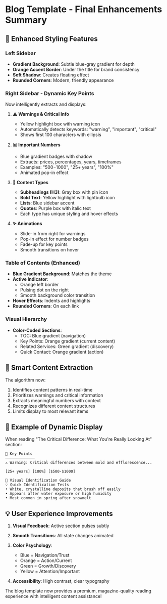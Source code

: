 # Blog Template - Final Enhancements Summary

## 🎨 Enhanced Styling Features

### Left Sidebar
- **Gradient Background**: Subtle blue-gray gradient for depth
- **Orange Accent Border**: Under the title for brand consistency
- **Soft Shadow**: Creates floating effect
- **Rounded Corners**: Modern, friendly appearance

### Right Sidebar - Dynamic Key Points
Now intelligently extracts and displays:

1. **⚠️ Warnings & Critical Info**
   - Yellow highlight box with warning icon
   - Automatically detects keywords: "warning", "important", "critical"
   - Shows first 100 characters with ellipsis

2. **📊 Important Numbers**
   - Blue gradient badges with shadow
   - Extracts: prices, percentages, years, timeframes
   - Examples: "$500-$1000", "25+ years", "100%"
   - Animated pop-in effect

3. **📌 Content Types**
   - **Subheadings (H3)**: Gray box with pin icon
   - **Bold Text**: Yellow highlight with lightbulb icon
   - **Lists**: Blue sidebar accent
   - **Quotes**: Purple box with italic text
   - Each type has unique styling and hover effects

4. **✨ Animations**
   - Slide-in from right for warnings
   - Pop-in effect for number badges
   - Fade-up for key points
   - Smooth transitions on hover

### Table of Contents (Enhanced)
- **Blue Gradient Background**: Matches the theme
- **Active Indicator**: 
  - Orange left border
  - Pulsing dot on the right
  - Smooth background color transition
- **Hover Effects**: Indents and highlights
- **Rounded Corners**: On each link

### Visual Hierarchy
- **Color-Coded Sections**:
  - TOC: Blue gradient (navigation)
  - Key Points: Orange gradient (current content)
  - Related Services: Green gradient (discovery)
  - Quick Contact: Orange gradient (action)

## 🚀 Smart Content Extraction

The algorithm now:
1. Identifies content patterns in real-time
2. Prioritizes warnings and critical information
3. Extracts meaningful numbers with context
4. Recognizes different content structures
5. Limits display to most relevant items

## 📱 Example of Dynamic Display

When reading "The Critical Difference: What You're Really Looking At" section:

```
🔑 Key Points
─────────────
⚠️ Warning: Critical differences between mold and efflorescence...

[25+ years] [100%] [$500-$1000]

📌 Visual Identification Guide
💡 Quick Identification Tests
• White, crystalline deposits that brush off easily
• Appears after water exposure or high humidity
• Most common in spring after snowmelt
```

## 💡 User Experience Improvements

1. **Visual Feedback**: Active section pulses subtly
2. **Smooth Transitions**: All state changes animated
3. **Color Psychology**: 
   - Blue = Navigation/Trust
   - Orange = Action/Current
   - Green = Growth/Discovery
   - Yellow = Attention/Important

4. **Accessibility**: High contrast, clear typography

The blog template now provides a premium, magazine-quality reading experience with intelligent content assistance!
